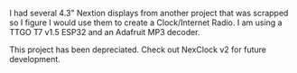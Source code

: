 I had several 4.3" Nextion displays from another project that was scrapped so
I figure I would use them to create a Clock/Internet Radio.  I am using a TTGO
T7 v1.5 ESP32 and an Adafruit MP3 decoder.

This project has been depreciated.  Check out NexClock v2 for future development.
